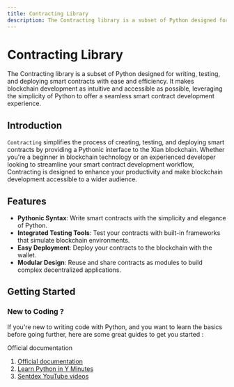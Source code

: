 ```yaml
---
title: Contracting Library
description: The Contracting library is a subset of Python designed for writing, testing, and deploying smart contracts with ease and efficiency. It makes blockchain development as intuitive and accessible as possible, leveraging the simplicity of Python to offer a seamless smart contract development experience.
---
```


# Contracting Library
The Contracting library is a subset of Python designed for writing, testing, and deploying smart contracts with ease and efficiency. It makes blockchain development as intuitive and accessible as possible, leveraging the simplicity of Python to offer a seamless smart contract development experience.


## Introduction

`Contracting` simplifies the process of creating, testing, and deploying smart contracts by providing a Pythonic interface to the Xian blockchain. Whether you're a beginner in blockchain technology or an experienced developer looking to streamline your smart contract development workflow, Contracting is designed to enhance your productivity and make blockchain development accessible to a wider audience.

## Features

- **Pythonic Syntax**: Write smart contracts with the simplicity and elegance of Python.
- **Integrated Testing Tools**: Test your contracts with built-in frameworks that simulate blockchain environments.
- **Easy Deployment**: Deploy your contracts to the blockchain with the wallet.
- **Modular Design**: Reuse and share contracts as modules to build complex decentralized applications.

## Getting Started

### New to Coding ?
If you're new to writing code with Python, and you want to learn the basics before going further, here are some great guides to get you started : 

Official documentation
1. [Official documentation](https://docs.python.org/3.6/)
2. [Learn Python in Y Minutes](https://learnxinyminutes.com/docs/python/)
3. [Sentdex YouTube videos](https://www.youtube.com/user/sentdex)
